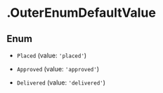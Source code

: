 # .OuterEnumDefaultValue

## Enum


* `Placed` (value: `'placed'`)

* `Approved` (value: `'approved'`)

* `Delivered` (value: `'delivered'`)


